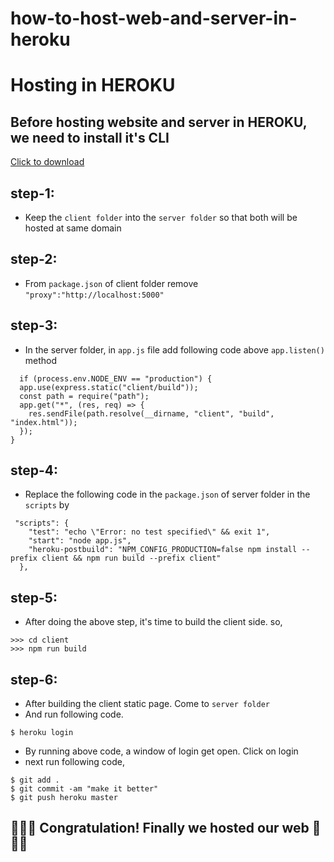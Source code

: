 # how-to-host-web-and-server-in-heroku

# Hosting in HEROKU

## Before hosting website and server in HEROKU, we need to install it's CLI
<a href="https://devcenter.heroku.com/articles/heroku-cli">Click to download</a>

## step-1:
+ Keep the `client folder` into the `server folder` so that both will be hosted at same domain

## step-2:
+ From `package.json` of client folder remove `"proxy":"http://localhost:5000"`

## step-3:
+ In the server folder, in `app.js` file add following code above `app.listen()` method
```
  if (process.env.NODE_ENV == "production") {
  app.use(express.static("client/build"));
  const path = require("path");
  app.get("*", (res, req) => {
    res.sendFile(path.resolve(__dirname, "client", "build", "index.html"));
  });
}
```

## step-4:
+ Replace the following code in the `package.json` of server folder in the `scripts` by
```
 "scripts": {
    "test": "echo \"Error: no test specified\" && exit 1",
    "start": "node app.js",
    "heroku-postbuild": "NPM_CONFIG_PRODUCTION=false npm install --prefix client && npm run build --prefix client"
  },
```

## step-5:
+ After doing the above step, it's time to build the client side. so,
```
>>> cd client
>>> npm run build
```

## step-6:
+ After building the client static page. Come to `server folder`
+ And run following code.

```
$ heroku login
``` 
+ By running above code, a window of login get open. Click on login
+ next run following code,
```
$ git add .
$ git commit -am "make it better"
$ git push heroku master

```

## 🎉🎉🎉 Congratulation! Finally we hosted our web 🎉🎉🎉
